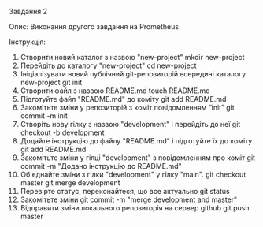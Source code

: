 Завдання 2

Опис:
Виконання другого завдання на Prometheus

Інструкція:
1. Створити новий каталог з назвою "new-project"
mkdir new-project
2. Перейдіть до каталогу "new-project"
cd new-project
3. Ініціалізувати новий публічний git-репозиторій всередині каталогу new-project
git init
4. Створити файл з назвою README.md
touch README.md
5. Підготуйте файл "README.md" до коміту
git add README.md
6. Закомітьте зміни у репозиторій з коміт повідомленням “init”
git commit -m init
7. Створіть нову гілку з назвою "development" і перейдіть до неї
git checkout -b development
8. Додайте інструкцію до файлу "README.md" і підготуйте їх до коміту
git add README.md
9. Закомітьте зміни у гілці "development" з повідомленням про коміт
git commit -m "Додано інструкцію до README.md"
10. Об'єднайте зміни з гілки "development" у гілку "main".
git checkout master
git merge development
11. Перевірте статус, переконайтеся, що все актуально
git status
12. Закомітьте зміни
git commit -m "merge development and master"
13. Відправити зміни локального репозиторія на сервер github
git push master

